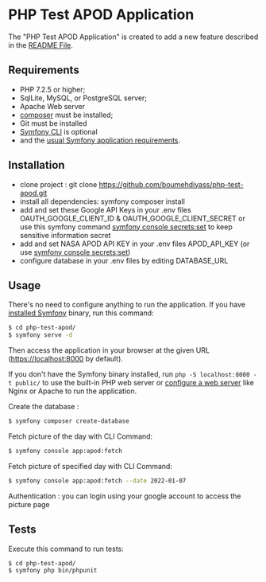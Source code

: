 PHP Test APOD Application
========================

The "PHP Test APOD Application" is created to add a new feature described in the [README File][1].

Requirements
------------

  * PHP 7.2.5 or higher;
  * SqlLite, MySQL, or PostgreSQL server;
  * Apache Web server
  * [composer][2] must be installed;
  * Git must be installed
  * [Symfony CLI][4] is optional
  * and the [usual Symfony application requirements][3].

Installation
------------
  * clone project : git clone https://github.com/boumehdiyass/php-test-apod.git
  * install all dependencies: symfony composer install
  * add and set these Google API Keys in your .env files OAUTH_GOOGLE_CLIENT_ID & OAUTH_GOOGLE_CLIENT_SECRET or use this symfony command [symfony console secrets:set][5] to keep sensitive information secret 
  * add and set NASA APOD API KEY in your .env files APOD_API_KEY (or use [symfony console secrets:set][5])
  * configure database in your .env files by editing DATABASE_URL

Usage
-----
There's no need to configure anything to run the application. If you have
[installed Symfony][4] binary, run this command:

```bash
$ cd php-test-apod/
$ symfony serve -d
```

Then access the application in your browser at the given URL (<https://localhost:8000> by default).

If you don't have the Symfony binary installed, run `php -S localhost:8000 -t public/`
to use the built-in PHP web server or [configure a web server][6] like Nginx or
Apache to run the application.

Create the database : 

```bash
$ symfony composer create-database
```

Fetch picture of the day with CLI Command: 

```bash
$ symfony console app:apod:fetch
```

Fetch picture of specified day with CLI Command: 
```bash
$ symfony console app:apod:fetch --date 2022-01-07
```

Authentication :
you can login using your google account to access the picture page

Tests
-----

Execute this command to run tests:

```bash
$ cd php-test-apod/
$ symfony php bin/phpunit
```

[1]: https://github.com/boumehdiyass/php-test-apod/blob/master/README.md
[2]: https://getcomposer.org/
[3]: https://symfony.com/doc/current/setup.html#technical-requirements
[4]: https://symfony.com/download
[5]: https://symfony.com/doc/current/configuration/secrets.html
[6]: https://symfony.com/doc/current/setup/web_server_configuration.html
